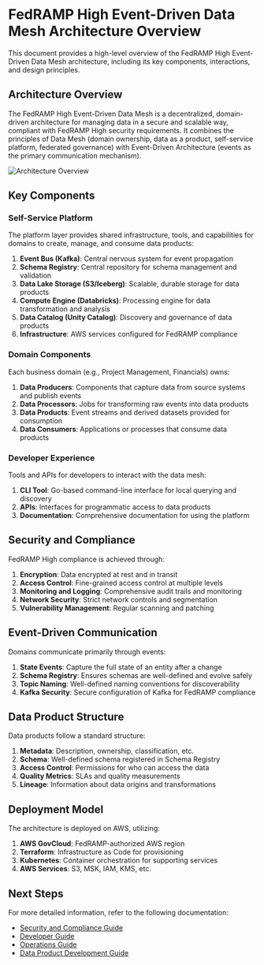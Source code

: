 # FedRAMP High Event-Driven Data Mesh Architecture Overview

This document provides a high-level overview of the FedRAMP High Event-Driven Data Mesh architecture, including its key components, interactions, and design principles.

## Architecture Overview

The FedRAMP High Event-Driven Data Mesh is a decentralized, domain-driven architecture for managing data in a secure and scalable way, compliant with FedRAMP High security requirements. It combines the principles of Data Mesh (domain ownership, data as a product, self-service platform, federated governance) with Event-Driven Architecture (events as the primary communication mechanism).

![Architecture Overview](../assets/architecture-overview.png)

## Key Components

### Self-Service Platform

The platform layer provides shared infrastructure, tools, and capabilities for domains to create, manage, and consume data products:

1. **Event Bus (Kafka)**: Central nervous system for event propagation
2. **Schema Registry**: Central repository for schema management and validation
3. **Data Lake Storage (S3/Iceberg)**: Scalable, durable storage for data products
4. **Compute Engine (Databricks)**: Processing engine for data transformation and analysis
5. **Data Catalog (Unity Catalog)**: Discovery and governance of data products
6. **Infrastructure**: AWS services configured for FedRAMP compliance

### Domain Components

Each business domain (e.g., Project Management, Financials) owns:

1. **Data Producers**: Components that capture data from source systems and publish events
2. **Data Processors**: Jobs for transforming raw events into data products
3. **Data Products**: Event streams and derived datasets provided for consumption
4. **Data Consumers**: Applications or processes that consume data products

### Developer Experience

Tools and APIs for developers to interact with the data mesh:

1. **CLI Tool**: Go-based command-line interface for local querying and discovery
2. **APIs**: Interfaces for programmatic access to data products
3. **Documentation**: Comprehensive documentation for using the platform

## Security and Compliance

FedRAMP High compliance is achieved through:

1. **Encryption**: Data encrypted at rest and in transit
2. **Access Control**: Fine-grained access control at multiple levels
3. **Monitoring and Logging**: Comprehensive audit trails and monitoring
4. **Network Security**: Strict network controls and segmentation
5. **Vulnerability Management**: Regular scanning and patching

## Event-Driven Communication

Domains communicate primarily through events:

1. **State Events**: Capture the full state of an entity after a change
2. **Schema Registry**: Ensures schemas are well-defined and evolve safely
3. **Topic Naming**: Well-defined naming conventions for discoverability
4. **Kafka Security**: Secure configuration of Kafka for FedRAMP compliance

## Data Product Structure

Data products follow a standard structure:

1. **Metadata**: Description, ownership, classification, etc.
2. **Schema**: Well-defined schema registered in Schema Registry
3. **Access Control**: Permissions for who can access the data
4. **Quality Metrics**: SLAs and quality measurements
5. **Lineage**: Information about data origins and transformations

## Deployment Model

The architecture is deployed on AWS, utilizing:

1. **AWS GovCloud**: FedRAMP-authorized AWS region
2. **Terraform**: Infrastructure as Code for provisioning
3. **Kubernetes**: Container orchestration for supporting services
4. **AWS Services**: S3, MSK, IAM, KMS, etc.

## Next Steps

For more detailed information, refer to the following documentation:

- [Security and Compliance Guide](../security/fedramp-compliance.md)
- [Developer Guide](../developers/getting-started.md)
- [Operations Guide](../operations/deployment.md)
- [Data Product Development Guide](../data-products/creating-data-products.md)
